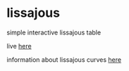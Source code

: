 # lissajous
simple interactive lissajous table

live [here](https://andrewlehman.me/canvasstuff/lissajous/)

information about lissajous curves [here](http://mathworld.wolfram.com/LissajousCurve.html)
